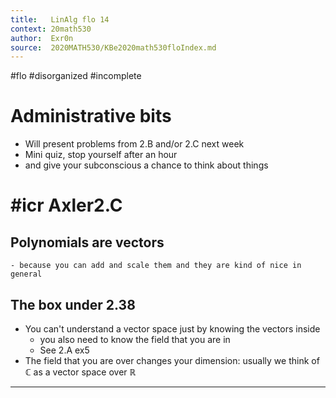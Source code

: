 ```yaml
---
title:   LinAlg flo 14
context: 20math530
author:  Exr0n
source:  2020MATH530/KBe2020math530floIndex.md
---
```


#flo
#disorganized #incomplete

# Administrative bits
- Will present problems from 2.B and/or 2.C next week
- Mini quiz, stop yourself after an hour
- and give your subconscious a chance to think about things
# #icr Axler2.C
## Polynomials are vectors
	- because you can add and scale them and they are kind of nice in general
## The box under 2.38 
- You can't understand a vector space just by knowing the vectors inside
	- you also need to know the field that you are in
	- See 2.A ex5
- The field that you are over changes your dimension: usually we think of $\mathbb{C}$ as a vector space over $\mathbb{R}$

---
